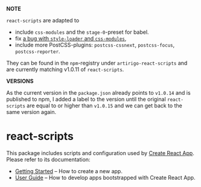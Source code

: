 **NOTE**

`react-scripts` are adapted to

- include `css-modules` and the `stage-0`-preset for babel.
- fix [a bug with `style-loader` and `css-modules`](https://github.com/webpack-contrib/style-loader/issues/182),
- include more PostCSS-plugins: `postcss-cssnext`, `postcss-focus`, `postcss-reporter`.

They can be found in the `npm`-registry under `artirigo-react-scripts` and are currently matching v1.0.11 of `react-scripts`.


**VERSIONS**

As the current version in the `package.json` already points to `v1.0.14` and is published to npm, I added a label to the version until the original `react-scripts` are equal to or higher than `v1.0.15` and we can get back to the same version again.


# react-scripts

This package includes scripts and configuration used by [Create React App](https://github.com/facebookincubator/create-react-app).<br>
Please refer to its documentation:

* [Getting Started](https://github.com/facebookincubator/create-react-app/blob/master/README.md#getting-started) – How to create a new app.
* [User Guide](https://github.com/facebookincubator/create-react-app/blob/master/packages/react-scripts/template/README.md) – How to develop apps bootstrapped with Create React App.
